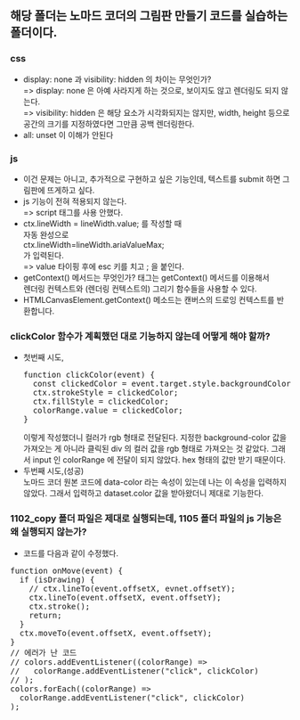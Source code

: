## 해당 폴더는 노마드 코더의 그림판 만들기 코드를 실습하는 폴더이다.

### css

- display: none 과 visibility: hidden 의 차이는 무엇인가?
  <br/>=> display: none 은 아예 사라지게 하는 것으로, 보이지도 않고 렌더링도 되지 않는다.
  <br/>=> visibility: hidden 은 해당 요소가 시각화되지는 않지만, width, height 등으로 공간의 크기를 지정하였다면 그만큼 공백 렌더링한다.
- all: unset 이 이해가 안된다

### js

- 이건 문제는 아니고, 추가적으로 구현하고 싶은 기능인데, 텍스트를 submit 하면 그림판에 뜨게하고 싶다.
- js 기능이 전혀 적용되지 않는다.
  <br/>=> script 태그를 사용 안했다.
- ctx.lineWidth = lineWidth.value; 를 작성할 때
  <br/>자동 완성으로
  <br/>ctx.lineWidth=lineWidth.ariaValueMax;
  <br/>가 입력된다.
  <br/>=> value 타이핑 후에 esc 키를 치고 ; 을 붙인다.
- getContext() 메서드는 무엇인가?
  <canvas> 태그는 getContext() 메서드를 이용해서
  <br/>렌더링 컨텍스트와 (렌더링 컨텍스트의) 그리기 함수들을 사용할 수 있다.
- HTMLCanvasElement.getContext() 메소드는 캔버스의 드로잉 컨텍스트를 반환합니다.

### clickColor 함수가 계획했던 대로 기능하지 않는데 어떻게 해야 할까?

- 첫번째 시도,
  <pre>
  function clickColor(event) {
    const clickedColor = event.target.style.backgroundColor;
    ctx.strokeStyle = clickedColor;
    ctx.fillStyle = clickedColor;
    colorRange.value = clickedColor;
  }
  </pre>
  이렇게 작성했더니 컬러가 rgb 형태로 전달된다. 지정한 background-color 값을 가져오는 게 아니라 클릭된 div 의 컬러 값을 rgb 형태로 가져오는 것 같았다.
  그래서 input 인 colorRange 에 전달이 되지 않았다. hex 형태의 값만 받기 때문이다.
- 두번째 시도,(성공)
  <br/> 노마드 코더 원본 코드에 data-color 라는 속성이 있는데 나는 이 속성을 입력하지 않았다. 그래서 입력하고 dataset.color 값을 받아왔더니 제대로 기능한다.

### 1102_copy 폴더 파일은 제대로 실행되는데, 1105 폴더 파일의 js 기능은 왜 실행되지 않는가?

- 코드를 다음과 같이 수정했다.
<pre>
function onMove(event) {
  if (isDrawing) {
    // ctx.lineTo(event.offsetX, evnet.offsetY);
    ctx.lineTo(event.offsetX, event.offsetY);
    ctx.stroke();
    return;
  }
  ctx.moveTo(event.offsetX, event.offsetY);
}
// 에러가 난 코드
// colors.addEventListener((colorRange) =>
//   colorRange.addEventListener("click", clickColor)
// );
colors.forEach((colorRange) =>
  colorRange.addEventListener("click", clickColor)
);
</pre>
